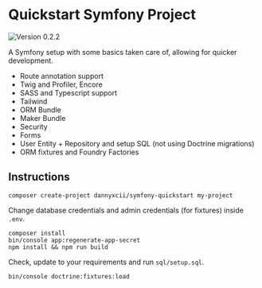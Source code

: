 # Quickstart Symfony Project

<!-- Version Badge -->
<img src="https://img.shields.io/badge/Version-0.2.2-blue" alt="Version 0.2.2">

A Symfony setup with some basics taken care of, allowing for quicker development.

- Route annotation support
- Twig and Profiler, Encore
- SASS and Typescript support
- Tailwind
- ORM Bundle
- Maker Bundle
- Security
- Forms
- User Entity + Repository and setup SQL (not using Doctrine migrations)
- ORM fixtures and Foundry Factories

## Instructions
```
composer create-project dannyxcii/symfony-quickstart my-project
```

Change database credentials and admin credentials (for fixtures) inside `.env`.

```
composer install
bin/console app:regenerate-app-secret
npm install && npm run build
```

Check, update to your requirements and run `sql/setup.sql`.

```
bin/console doctrine:fixtures:load
```